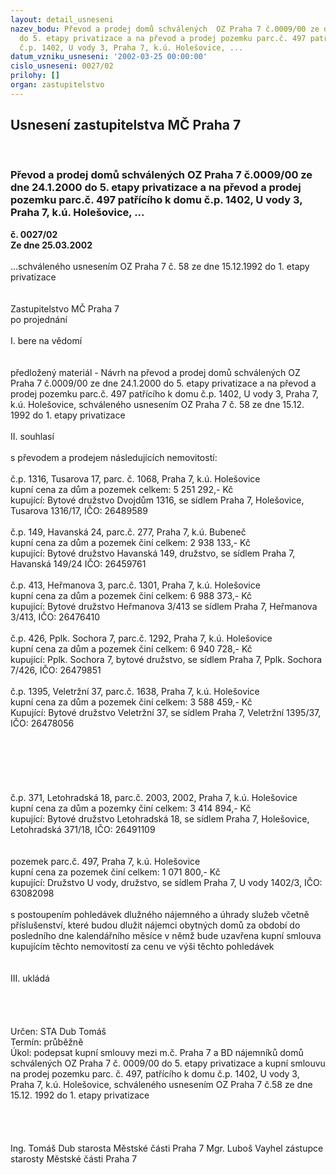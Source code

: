 ```yaml
---
layout: detail_usneseni
nazev_bodu: Převod a prodej domů schválených  OZ Praha 7 č.0009/00 ze dne 24.1.2000
  do 5. etapy privatizace a na převod a prodej pozemku parc.č. 497 patřícího k domu
  č.p. 1402, U vody 3, Praha 7, k.ú. Holešovice, ...
datum_vzniku_usneseni: '2002-03-25 00:00:00'
cislo_usneseni: 0027/02
prilohy: []
organ: zastupitelstvo
---
```

<div id="ucUsn_pList" class="usn">
	<span><h2>Usnesení zastupitelstva MČ Praha 7 </h2>
<br></span><div class="standBody">
<span><h3>Převod a prodej domů schválených  OZ Praha 7 č.0009/00 ze dne 24.1.2000 do 5. etapy privatizace a na převod a prodej pozemku parc.č. 497 patřícího k domu č.p. 1402, U vody 3, Praha 7, k.ú. Holešovice, ...</h3></span><div class="center">
		<strong>č. 0027/02</strong><br>
	</div>
<div class="center">
		<strong>Ze dne 25.03.2002</strong><br><br>
	</div>...schváleného usnesením OZ Praha 7 č. 58 ze dne 15.12.1992 do 1. etapy privatizace<br><br><br>Zastupitelstvo MČ Praha 7<br>po projednání<br><br>I.	bere na vědomí<br><br> <br>předložený materiál - Návrh na převod a prodej domů schválených  OZ Praha 7 č.0009/00 ze dne 24.1.2000 do 5. etapy privatizace a na převod a prodej pozemku parc.č. 497 patřícího k domu č.p. 1402, U vody 3, Praha 7, k.ú. Holešovice, schváleného usnesením OZ Praha 7 č. 58 ze dne 15.12. 1992 do 1. etapy privatizace<br><br>II.	souhlasí <br><br>s převodem a prodejem následujících  nemovitostí:<br><br>č.p. 1316, Tusarova 17, parc. č. 1068, Praha 7, k.ú. Holešovice<br>kupní cena za dům a pozemek celkem: 5 251 292,- Kč<br>kupující: Bytové družstvo Dvojdům 1316, se sídlem Praha 7, Holešovice, Tusarova 1316/17, IČO: 26489589<br><br>č.p. 149, Havanská 24, parc.č. 277, Praha 7, k.ú. Bubeneč<br>kupní cena za dům a pozemek činí celkem: 2 938 133,- Kč<br>kupující: Bytové družstvo Havanská 149, družstvo, se sídlem Praha 7, Havanská 149/24 IČO: 26459761<br><br>č.p. 413, Heřmanova 3,  parc.č. 1301, Praha 7, k.ú. Holešovice<br>kupní cena za dům a pozemek činí celkem: 6 988 373,- Kč<br>kupující: Bytové družstvo Heřmanova 3/413 se sídlem Praha 7, Heřmanova 3/413, IČO: 26476410<br><br>č.p. 426, Pplk. Sochora 7, parc.č. 1292, Praha 7, k.ú. Holešovice<br>kupní cena za dům a pozemek činí celkem: 6 940 728,- Kč<br>kupující: Pplk. Sochora 7, bytové družstvo, se sídlem Praha 7, Pplk. Sochora 7/426, IČO: 26479851<br><br>č.p. 1395, Veletržní 37, parc.č. 1638, Praha 7, k.ú. Holešovice<br>kupní cena za dům a pozemek činí celkem: 3 588 459,- Kč<br>Kupující: Bytové družstvo Veletržní 37, se sídlem Praha 7, Veletržní 1395/37, IČO: 26478056<br><br><br><br><br><br><br>č.p. 371, Letohradská 18, parc.č. 2003, 2002, Praha 7, k.ú. Holešovice<br>kupní cena za dům a pozemky činí celkem: 3 414 894,- Kč<br>kupující: Bytové družstvo Letohradská 18, se sídlem Praha 7, Holešovice, Letohradská 371/18, IČO: 26491109<br> <br><br>pozemek parc.č. 497, Praha 7, k.ú. Holešovice<br>kupní cena za pozemek činí celkem: 1 071 800,- Kč<br>kupující: Družstvo U vody, družstvo, se sídlem Praha 7, U vody 1402/3, IČO: 63082098 <br><br>s postoupením pohledávek dlužného nájemného a úhrady služeb včetně příslušenství, které budou dlužit nájemci obytných domů za období do posledního dne kalendářního měsíce v němž bude uzavřena kupní smlouva kupujícím těchto nemovitostí za cenu ve výši těchto pohledávek<br><br><br>III.	ukládá <br><br> <br>	 <br> <br>Určen:	STA Dub Tomáš<br>Termín: průběžně<br>Úkol:	podepsat kupní smlouvy  mezi m.č. Praha 7 a BD nájemníků domů schválených  OZ Praha 7 č. 0009/00 do 5. etapy privatizace a kupní smlouvu na prodej pozemku parc. č. 497, patřícího k domu č.p. 1402, U vody 3, Praha 7, k.ú. Holešovice, schváleného usnesením OZ Praha 7 č.58 ze dne 15.12. 1992 do 1. etapy privatizace<br> <br><br> <br>	<br>Ing. Tomáš Dub starosta Městské části Praha 7	Mgr. Luboš Vayhel zástupce starosty Městské části Praha 7<br>	<br><br>
</div>
</div>